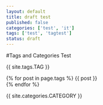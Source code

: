 ```yaml
---
layout: default
title: draft test
published: false
categories: ['test', 'it']
tags: ['test', 'tagtest']
status: draft
---
```

#Tags and Categories Test




{{ site.tags.TAG }}

{% for post in page.tags %}
{{ post }}<br/>
{% endfor %}

{{ site.categories.CATEGORY }}

